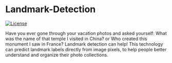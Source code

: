 # Landmark-Detection
[![License](https://img.shields.io/github/license/shlok-sethia/Landmark-Detection)](https://github.com/shlok-sethia/Landmark-Detection/blob/master/LICENSE)


Have you ever gone through your vacation photos and asked yourself: What was the name of that temple I visited in China? or Who created this monument I saw in France? Landmark detection can help! This technology can predict landmark labels directly from image pixels, to help people better understand and organize their photo collections. 
